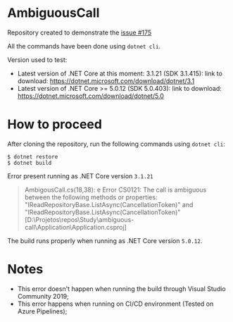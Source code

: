 # AmbiguousCall

Repository created to demonstrate the [issue #175](https://github.com/ardalis/Specification/issues/175)

All the commands have been done using `dotnet cli`.

Version used to test: 

 * Latest version of .NET Core at this moment: 3.1.21 (SDK 3.1.415): link to download: https://dotnet.microsoft.com/download/dotnet/3.1
 * Latest version of .NET Core >= 5.0.12 (SDK 5.0.403): link to download: https://dotnet.microsoft.com/download/dotnet/5.0
 
 # How to proceed
 
 After cloning the repository, run the following commands using `dotnet cli`:
 
 ```
 $ dotnet restore
 $ dotnet build
 ```
 
 Error present running as .NET Core version `3.1.21`
 
 >AmbigousCall.cs(18,38): e Error CS0121: The call is ambiguous between the following methods or properties: "IReadRepositoryBase.ListAsync(CancellationToken)" and "IReadRepositoryBase.ListAsync(CancellationToken)" [D:\Projetos\repos\Study\ambiguous-call\Application\Application.csproj]
 
 The build runs properly when running as .NET Core version `5.0.12`.
 
 # Notes
 
 - This error doesn't happen when running the build through Visual Studio Community 2019;
 - This error happens when running on CI/CD environment (Tested on Azure Pipelines);
